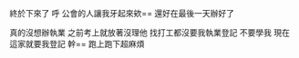終於下來了
呼
公會的人讓我牙起來欸==
還好在最後一天辦好了

真的沒想辦執業
之前考上就放著沒理他
找打工都沒要我執業登記
不要學我
現在這家就要我登記
幹==
跑上跑下超麻煩
<!-- ##{"timestamp":1652241600}## -->